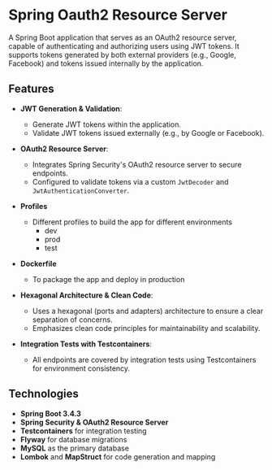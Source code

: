 # Spring Oauth2 Resource Server

A Spring Boot application that serves as an OAuth2 resource server, capable of authenticating and authorizing users using JWT tokens. It supports tokens generated by both external providers (e.g., Google, Facebook) and tokens issued internally by the application.

## Features

- **JWT Generation & Validation**:
    - Generate JWT tokens within the application.
    - Validate JWT tokens issued externally (e.g., by Google or Facebook).

- **OAuth2 Resource Server**:
    - Integrates Spring Security's OAuth2 resource server to secure endpoints.
    - Configured to validate tokens via a custom `JwtDecoder` and `JwtAuthenticationConverter`.

- **Profiles**
  - Different profiles to build the app for different environments
    - dev
    - prod
    - test

- **Dockerfile**
  - To package the app and deploy in production

- **Hexagonal Architecture & Clean Code**:
    - Uses a hexagonal (ports and adapters) architecture to ensure a clear separation of concerns.
    - Emphasizes clean code principles for maintainability and scalability.

- **Integration Tests with Testcontainers**:
    - All endpoints are covered by integration tests using Testcontainers for environment consistency.


## Technologies

- **Spring Boot 3.4.3**
- **Spring Security & OAuth2 Resource Server**
- **Testcontainers** for integration testing
- **Flyway** for database migrations
- **MySQL** as the primary database
- **Lombok** and **MapStruct** for code generation and mapping
